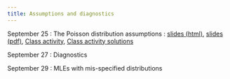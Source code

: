 ```yaml
---
title: Assumptions and diagnostics
---
```


September 25
: The Poisson distribution assumptions
  : [slides (html)](https://sta712-f23.github.io/slides/lecture_12.html), [slides (pdf)](https://sta712-f23.github.io/slides/lecture_12.pdf), [Class activity](https://sta712-f23.github.io/class_activities/ca_lecture_12.html), [Class activity solutions](https://sta712-f23.github.io/class_activities/ca_lecture_12_solutions.html)
  
September 27
: Diagnostics
  
September 29
: MLEs with mis-specified distributions  
